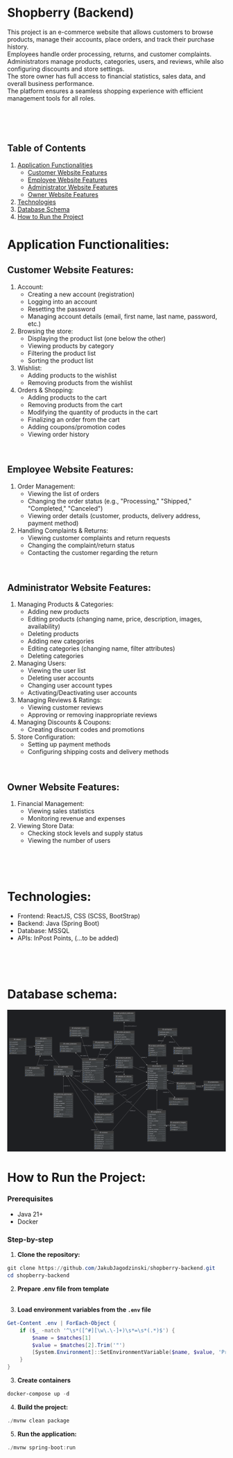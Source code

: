 # Shopberry (Backend)
This project is an e-commerce website that allows customers to browse products, manage their accounts, place orders, and track their purchase history. <br>
Employees handle order processing, returns, and customer complaints. <br>
Administrators manage products, categories, users, and reviews, while also configuring discounts and store settings. <br>
The store owner has full access to financial statistics, sales data, and overall business performance. <br>
The platform ensures a seamless shopping experience with efficient management tools for all roles.

<br>
<br>
<br>


## Table of Contents
1. [Application Functionalities](#application-functionalities)
   - [Customer Website Features](#customer-website-features)
   - [Employee Website Features](#employee-website-features)
   - [Administrator Website Features](#administrator-website-features)
   - [Owner Website Features](#owner-website-features)
2. [Technologies](#technologies)
3. [Database Schema](#database-schema)
4. [How to Run the Project](#how-to-run-the-project)


# Application Functionalities:
## Customer Website Features:
1. Account:
   * Creating a new account (registration)
   * Logging into an account
   * Resetting the password
   * Managing account details (email, first name, last name, password, etc.)
2. Browsing the store:
   * Displaying the product list (one below the other)
   * Viewing products by category
   * Filtering the product list
   * Sorting the product list
3. Wishlist:
   * Adding products to the wishlist
   * Removing products from the wishlist
4. Orders & Shopping:
   * Adding products to the cart
   * Removing products from the cart
   * Modifying the quantity of products in the cart
   * Finalizing an order from the cart
   * Adding coupons/promotion codes
   * Viewing order history

<br>

## Employee Website Features:
1. Order Management:
   * Viewing the list of orders
   * Changing the order status (e.g., "Processing," "Shipped," "Completed," "Canceled")
   * Viewing order details (customer, products, delivery address, payment method)
2. Handling Complaints & Returns:
   * Viewing customer complaints and return requests
   * Changing the complaint/return status
   * Contacting the customer regarding the return

<br>

## Administrator Website Features:
1. Managing Products & Categories:
   * Adding new products
   * Editing products (changing name, price, description, images, availability)
   * Deleting products
   * Adding new categories
   * Editing categories (changing name, filter attributes)
   * Deleting categories
2. Managing Users:
   * Viewing the user list
   * Deleting user accounts
   * Changing user account types
   * Activating/Deactivating user accounts
3. Managing Reviews & Ratings:
   * Viewing customer reviews
   * Approving or removing inappropriate reviews
4. Managing Discounts & Coupons:
   * Creating discount codes and promotions
5. Store Configuration:
   * Setting up payment methods
   * Configuring shipping costs and delivery methods

<br>

## Owner Website Features:
1. Financial Management:
   * Viewing sales statistics
   * Monitoring revenue and expenses
2. Viewing Store Data:
   * Checking stock levels and supply status
   * Viewing the number of users

<br>
<br>
<br>

# Technologies:
* Frontend: ReactJS, CSS (SCSS, BootStrap)
* Backend: Java (Spring Boot)
* Database: MSSQL
* APIs: InPost Points, (...to be added)

<br>
<br>
<br>

# Database schema:
<img src="assets/db_schema.png" alt="database schema">

# How to Run the Project:
### Prerequisites

- Java 21+
- Docker

### Step-by-step

1. **Clone the repository:**

```powershell
git clone https://github.com/JakubJagodzinski/shopberry-backend.git
cd shopberry-backend
```

2. **Prepare .env file from template**
<br><br>

3. **Load environment variables from the `.env` file**

```powershell
Get-Content .env | ForEach-Object {
    if ($_ -match '^\s*([^#][\w\.\-]+)\s*=\s*(.*)$') {
        $name = $matches[1]
        $value = $matches[2].Trim('"')
        [System.Environment]::SetEnvironmentVariable($name, $value, 'Process')
    }
}
```
3. **Create containers**

```powershell
docker-compose up -d
```

4. **Build the project:**

```powershell
./mvnw clean package
```

5. **Run the application:**

```powershell
./mvnw spring-boot:run
```
